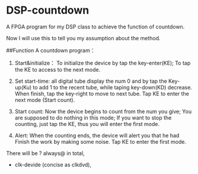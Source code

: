 # DSP-countdown
A FPGA program for my DSP class to achieve the function of countdown.

Now I will use this to tell you my assumption about the method.

##Function
   A countdown program：
1. Start&initialize：
       To initialize the device by tap the key-enter(KE);
       To tap the KE to access to the next mode.

2. Set start-time: 
       all digital tube display the num 0 and by tap the Key-up(Ku) 
   to add 1 to the recent tube, while taping key-down(KD) decrease.
       When finish, tap the key-right to move to next tube.
       Tap KE to enter the next mode (Start count).

3. Start count:
       Now the device begins to count from the num you give;
       You are supposed to do nothing in this mode;
       If you want to stop the counting, just tap the KE, thus you
   will enter the first mode.

4. Alert:
       When the counting ends, the device will alert you that he had
   Finish the work by making some noise.
       Tap KE to enter the first mode.


There will be ? always@ in total, 
- clk-devide (concise as clkdvd), 
 